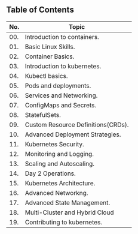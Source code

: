 ## Table of Contents

| No. | Topic                                                      |
| --- | ---------------------------------------------------------- |
| 00. | Introduction to containers. |
| 01. | Basic Linux Skills. |
| 02. | Container Basics. |
| 03. | Introduction to kubernetes. |
| 04. | Kubectl basics. |
| 05. | Pods and deployments. |
| 06. | Services and Networking. |
| 07. | ConfigMaps and Secrets. |
| 08. | StatefulSets. |
| 09. | Custom Resource Definitions(CRDs). |
| 10. | Advanced Deployment Strategies. |
| 11. | Kubernetes Security. |
| 12. | Monitoring and Logging. |
| 13. | Scaling and Autoscaling. |
| 14. | Day 2 Operations. |
| 15. | Kubernetes Architecture. |
| 16. | Advanced Networkng. |
| 17. | Advanced State Management. |
| 18. | Multi-Cluster and Hybrid Cloud |
| 19. | Contributing to kubernetes. |
